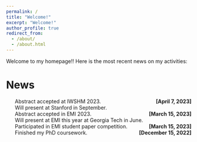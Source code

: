 ```yaml
---
permalink: /
title: "Welcome!"
excerpt: "Welcome!"
author_profile: true
redirect_from: 
  - /about/
  - /about.html
---
```


Welcome to my homepage!! Here is the most recent news on my activities: 

News
====
<div class="flexcontainer">
    <ul>
      <li style="display: flex; justify-content: space-between;">
        <span>Abstract accepted at IWSHM 2023. <br>Will present at Stanford in September.</span>
        <span><strong>[April 7, 2023]</strong></span>
      </li>
      <li style="display: flex; justify-content: space-between;">
        <span>Abstract accepted in EMI 2023.<br> Will present at EMI this year at Georgia Tech in June.</span>
        <span><strong>[March 15, 2023]</strong></span>
      </li>
      <li style="display: flex; justify-content: space-between;">
        <span>Participated in EMI student paper competition.</span>
        <span><strong>[March 15, 2023]</strong></span>
      </li>
      <li style="display: flex; justify-content: space-between;">
        <span>Finished my PhD coursework.</span>
        <span><strong>[December 15, 2022]</strong></span>
      </li>
    </ul>
</div>

<!-- * **[April 7, 2023]** &emsp; Abstract accepted at IWSHM 2023. 
      Will present at Stanford in September.
* **[March 15, 2023]** &emsp; Abstract accepted in EMI 2023. 
      Will present at EMI this year at Georgia Tech in June.
* **[March 15, 2023]** &emsp; Participated in EMI student paper competition.
* **[December 15, 2022]** &emsp; Finished my PhD coursework. -->


